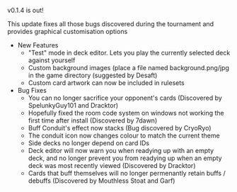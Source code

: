 v0.1.4 is out!

This update fixes all those bugs discovered during the tournament and provides graphical customisation options

* New Features
    * "Test" mode in deck editor. Lets you play the currently selected deck against yourself
    * Custom background images (place a file named background.png/jpg in the game directory (suggested by Desaft)
    * Custom card artwork can now be included in rulesets
* Bug Fixes
    * You can no longer sacrifice your opponent's cards (Discovered by SpelunkyGuy101 and Dracktor)
    * Hopefully fixed the room code system on windows not working the first time after install (Discovered by 7dawn)
    * Buff Conduit's effect now stacks (Bug discovered by CryoRyo)
    * The conduit icon now changes colour to match the current theme
    * Side decks no longer depend on card IDs
    * Deck editor will now warn you when readying up with an empty deck, and no longer prevent you from readying up when an empty deck was most recently viewed (Discovered by Dracktor)
    * Cards that buff themselves will no longer permenantly retain buffs / debuffs (Discovered by Mouthless Stoat and Garf)
